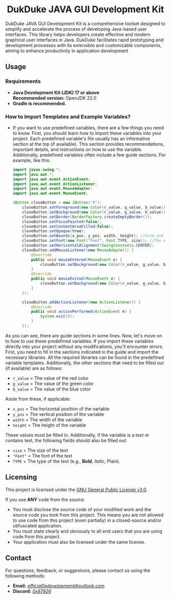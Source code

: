 <h1 align="center">DukDuke JAVA GUI Development Kit</h1>


DukDuke JAVA GUI Development Kit is a comprehensive toolset designed to simplify and accelerate the process of developing Java-based user interfaces. This library helps developers create effective and modern graphical user interfaces in Java. DukDuke facilitates rapid prototyping and development processes with its extensible and customizable components, aiming to enhance productivity in application development

## Usage
### Requirements

- **Java Development Kit (JDK) 17 or above**  
  **Recommended version:** OpenJDK 22.0
- **Gradle is recommended.**

### How to Import Templates and Example Variables?
- If you want to use predefined variables, there are a few things you need to know. First, you should learn how to import these variables into your project. Each predefined variable's file usually has an informative section at the top (if available). This section provides recommendations, important details, and instructions on how to use the variable. Additionally, predefined variables often include a few guide sections. For example, like this: 
    ```java
    import javax.swing.*;
    import java.awt.*;
    import java.awt.event.ActionEvent;
    import java.awt.event.ActionListener;
    import java.awt.event.MouseAdapter;
    import java.awt.event.MouseEvent;

	JButton closeButton = new JButton("X");
        closeButton.setForeground(new Color(r_value, g_value, b_value)); //The color of the “X” on this button [Recommended color: 255, 255, 255]
        closeButton.setBackground(new Color(r_value, g_value, b_value)); //Normal color of this button [Recommended color: 41, 41, 41]
        closeButton.setBorder(BorderFactory.createEmptyBorder());
        closeButton.setFocusPainted(false);
        closeButton.setContentAreaFilled(false);
        closeButton.setOpaque(true);
        closeButton.setBounds(x_pos, y_pos, width, height); //Size and location of this button [Recommended size: 32, 25]
        closeButton.setFont(new Font("Font", Font.TYPE, size)); //The size, font and type of this “X” [Recommended size, font and type: Segoe UI, PLAIN, 11
        closeButton.setHorizontalAlignment(SwingConstants.CENTER);
        closeButton.addMouseListener(new MouseAdapter() {
            @Override
            public void mouseEntered(MouseEvent e) {
                closeButton.setBackground(new Color(r_value, g_value, b_value)); //The color of this button with the cursor on it [Recommended color: 233, 50, 50]
            }
            @Override
            public void mouseExited(MouseEvent e) {
                closeButton.setBackground(new Color(r_value, g_value, b_value)); //This is the normal color of the button, but the color after the cursor passes over it, not the initial color [Recommended color: 41, 41, 41]
            }
        });

        closeButton.addActionListener(new ActionListener() {
            @Override
            public void actionPerformed(ActionEvent e) {
            	System.exit(0);
            }
        });
As you can see, there are guide sections in some lines. Now, let's move on to how to use these predefined variables. If you import these variables directly into your project without any modifications, you'll encounter errors. First, you need to fill in the sections indicated in the guide and import the necessary libraries. All the required libraries can be found in the predefined variable templates. Additionally, the other sections that need to be filled out (if available) are as follows:

- `r_value` = The value of the red color
- `g_value` = The value of the green color
- `b_value` = The value of the blue color

Aside from these, if applicable:

- `x_pos` = The horizontal position of the variable
- `y_pos` = The vertical position of the variable
- `width` = The width of the variable
- `height` = The height of the variable

These values must be filled in. Additionally, if the variable is a text or contains text, the following fields should also be filled out:

- `size` = The size of the text
- `"Font"` = The font of the text
- `TYPE` = The type of the text (e.g., **Bold**, *Italic*, Plain).

## Licensing
This project is licensed under the [GNU General Public License v3.0](https://www.gnu.org/licenses/gpl-3.0.en.html). 

If you use **ANY** code from the source:
- You must disclose the source code of your modified work and the source code you took from this project. This means you are not allowed to use code from this project (even partially) in a closed-source and/or obfuscated application.
- You must state clearly and obviously to all end users that you are using code from this project.
- Your application must also be licensed under the same license.
 
## Contact

For questions, feedback, or suggestions, please contact us using the following methods:

- **Email:** [*official0xdevelopment@outlook.com*]()
- **Discord:** [*0x87926*]()
